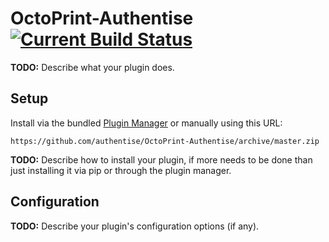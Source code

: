 # OctoPrint-Authentise [![Current Build Status](https://travis-ci.org/Authentise/OctoPrint-Authentise.svg?branch=master)](https://travis-ci.org/Authentise/OctoPrint-Authentise)

**TODO:** Describe what your plugin does.

## Setup

Install via the bundled [Plugin Manager](https://github.com/foosel/OctoPrint/wiki/Plugin:-Plugin-Manager)
or manually using this URL:

    https://github.com/authentise/OctoPrint-Authentise/archive/master.zip

**TODO:** Describe how to install your plugin, if more needs to be done than just installing it via pip or through
the plugin manager.

## Configuration

**TODO:** Describe your plugin's configuration options (if any).
